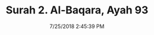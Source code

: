 ---
title       : "Surah 2. Al-Baqara, Ayah 93"
date        : 7/25/2018 2:45:39 PM
draft       : false
type        : "quran"
layout      : "compare"
BookCode    : "CMP"
SurahNumber : "2"
AyahNumber  : "93"
TotalAyah   : "286"
---